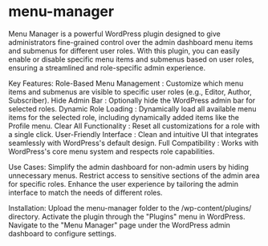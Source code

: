 # menu-manager
Menu Manager is a powerful WordPress plugin designed to give administrators fine-grained control over the admin dashboard menu items and submenus for different user roles. With this plugin, you can easily enable or disable specific menu items and submenus based on user roles, ensuring a streamlined and role-specific admin experience.

Key Features:
Role-Based Menu Management : Customize which menu items and submenus are visible to specific user roles (e.g., Editor, Author, Subscriber).
Hide Admin Bar : Optionally hide the WordPress admin bar for selected roles.
Dynamic Role Loading : Dynamically load all available menu items for the selected role, including dynamically added items like the Profile menu.
Clear All Functionality : Reset all customizations for a role with a single click.
User-Friendly Interface : Clean and intuitive UI that integrates seamlessly with WordPress's default design.
Full Compatibility : Works with WordPress's core menu system and respects role capabilities.

Use Cases:
Simplify the admin dashboard for non-admin users by hiding unnecessary menus.
Restrict access to sensitive sections of the admin area for specific roles.
Enhance the user experience by tailoring the admin interface to match the needs of different roles.

Installation:
Upload the menu-manager folder to the /wp-content/plugins/ directory.
Activate the plugin through the "Plugins" menu in WordPress.
Navigate to the "Menu Manager" page under the WordPress admin dashboard to configure settings.
